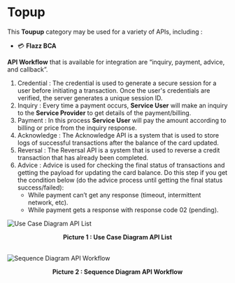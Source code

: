 # Topup
This **Toupup** category may be used for a variety of APIs, including : <br>
- 💳 **Flazz BCA**

**API Workflow** that is available for integration are “inquiry, payment, advice, and callback”.

1. Credential : The credential is used to generate a secure session for a user before initiating a transaction. Once the user's credentials are verified, the server generates a unique session ID.
2. Inquiry : Every time a payment occurs, **Service User** will make an inquiry to the **Service Provider** to get details of the payment/billing.
3. Payment : In this process **Service User** will pay the amount according to billing or price from the inquiry response.
4. Acknowledge : The Acknowledge API is a system that is used to store logs of successful transactions after the balance of the card updated.
5. Reversal : The Reversal API is a system that is used to reverse a credit transaction that has already been completed.
6. Advice : Advice is used for checking the final status of transactions and getting the payload for updating the card balance. Do this step if you get the condition below (do the advice process until getting the final status success/failed):
	- While payment can’t get any response (timeout, intermittent network, etc).
	- While payment gets a response with response code 02 (pending).

![Use Case Diagram API List](https://drive.google.com/uc?id=1tpgxVYGn07LgEDmYFrUhwkIrega66BYS "Use Case Diagram API List")
	<center>**Picture 1 : Use Case Diagram API List**</center>
	<br>

![Sequence Diagram API Workflow](https://drive.google.com/uc?id=1OnUee0gIJixN0PgPUnHHU1NUjBGsigHn "Sequence Diagram API Workflow")
	<center>**Picture 2 : Sequence Diagram API Workflow**</center>
	<br>